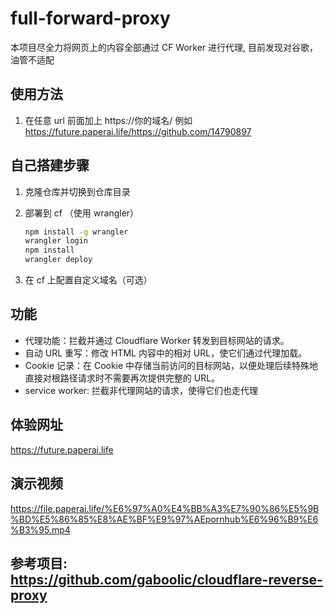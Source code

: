 # full-forward-proxy

本项目尽全力将网页上的内容全部通过 CF Worker 进行代理, 目前发现对谷歌，油管不适配

## 使用方法

1. 在任意 url 前面加上 https://你的域名/ 例如 https://future.paperai.life/https://github.com/14790897

## 自己搭建步骤

<!-- 1. 创建 KV
   ```sh
   wrangler kv:namespace create full_forward
   wrangler kv:key put --binding=full_forward  "/" ./full-forward-html/index.html
   wrangler kv:key put --binding=full_forward  "/service-worker.js" ./full-forward-html/service-worker.js
   ``` -->

1. 克隆仓库并切换到仓库目录
2. 部署到 cf （使用 wrangler）

   ```sh
   npm install -g wrangler
   wrangler login
   npm install
   wrangler deploy
   ```

3. 在 cf 上配置自定义域名（可选）

## 功能

- 代理功能：拦截并通过 Cloudflare Worker 转发到目标网站的请求。
- 自动 URL 重写：修改 HTML 内容中的相对 URL，使它们通过代理加载。
- Cookie 记录：在 Cookie 中存储当前访问的目标网站，以便处理后续特殊地直接对根路径请求时不需要再次提供完整的 URL。
- service worker: 拦截非代理网站的请求，使得它们也走代理

## 体验网址

https://future.paperai.life

## 演示视频

https://file.paperai.life/%E6%97%A0%E4%BB%A3%E7%90%86%E5%9B%BD%E5%86%85%E8%AE%BF%E9%97%AEpornhub%E6%96%B9%E6%B3%95.mp4

## 参考项目: https://github.com/gaboolic/cloudflare-reverse-proxy
